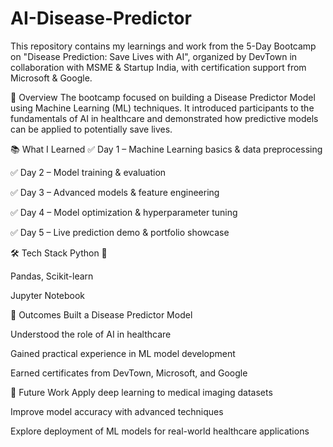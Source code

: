 # AI-Disease-Predictor
This repository contains my learnings and work from the 5-Day Bootcamp on "Disease Prediction: Save Lives with AI", organized by DevTown in collaboration with MSME & Startup India, with certification support from Microsoft & Google.

📌 Overview
The bootcamp focused on building a Disease Predictor Model using Machine Learning (ML) techniques. It introduced participants to the fundamentals of AI in healthcare and demonstrated how predictive models can be applied to potentially save lives.

📚 What I Learned
✅ Day 1 – Machine Learning basics & data preprocessing

✅ Day 2 – Model training & evaluation

✅ Day 3 – Advanced models & feature engineering

✅ Day 4 – Model optimization & hyperparameter tuning

✅ Day 5 – Live prediction demo & portfolio showcase

🛠 Tech Stack
Python 🐍

Pandas, Scikit-learn

Jupyter Notebook

🎯 Outcomes
Built a Disease Predictor Model

Understood the role of AI in healthcare

Gained practical experience in ML model development

Earned certificates from DevTown, Microsoft, and Google

🌟 Future Work
Apply deep learning to medical imaging datasets

Improve model accuracy with advanced techniques

Explore deployment of ML models for real-world healthcare applications
